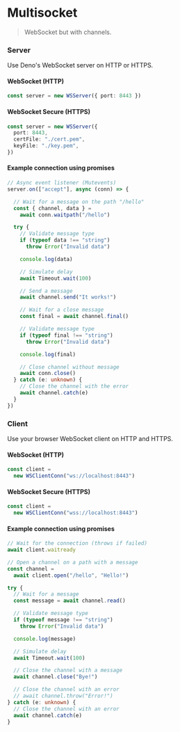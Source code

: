 # Multisocket

> WebSocket but with channels.

### Server

Use Deno's WebSocket server on HTTP or HTTPS.

#### WebSocket (HTTP)

```typescript
const server = new WSServer({ port: 8443 })
```

#### WebSocket Secure (HTTPS)

```typescript
const server = new WSServer({ 
  port: 8443,
  certFile: "./cert.pem",
  keyFile: "./key.pem",
})
```

#### Example connection using promises

```typescript
// Async event listener (Mutevents)
server.on(["accept"], async (conn) => {

  // Wait for a message on the path "/hello"  
  const { channel, data } = 
    await conn.waitpath("/hello")

  try {
    // Validate message type
    if (typeof data !== "string")
      throw Error("Invalid data")

    console.log(data)

    // Simulate delay
    await Timeout.wait(100)

    // Send a message
    await channel.send("It works!")

    // Wait for a close message
    const final = await channel.final()

    // Validate message type
    if (typeof final !== "string")
      throw Error("Invalid data")

    console.log(final)

    // Close channel without message
    await conn.close()
  } catch (e: unknown) {
    // Close the channel with the error 
    await channel.catch(e)
  }
})
```

### Client

Use your browser WebSocket client on HTTP and HTTPS.

#### WebSocket (HTTP)

```typescript
const client =
  new WSClientConn("ws://localhost:8443")
```

#### WebSocket Secure (HTTPS)

```typescript
const client =
  new WSClientConn("wss://localhost:8443")
```

#### Example connection using promises

```typescript
// Wait for the connection (throws if failed)
await client.waitready

// Open a channel on a path with a message
const channel =
  await client.open("/hello", "Hello!")

try {
  // Wait for a message
  const message = await channel.read()

  // Validate message type
  if (typeof message !== "string")
    throw Error("Invalid data")

  console.log(message)

  // Simulate delay
  await Timeout.wait(100)

  // Close the channel with a message
  await channel.close("Bye!")

  // Close the channel with an error
  // await channel.throw("Error!")
} catch (e: unknown) {
  // Close the channel with an error
  await channel.catch(e)
}
```
